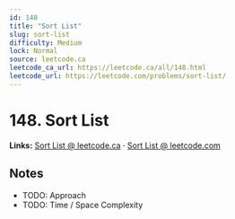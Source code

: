 ```yaml
--- 
id: 148
title: "Sort List"
slug: sort-list
difficulty: Medium
lock: Normal
source: leetcode.ca
leetcode_ca_url: https://leetcode.ca/all/148.html
leetcode_url: https://leetcode.com/problems/sort-list/
---
```


# 148. Sort List

**Links:** [Sort List @ leetcode.ca](https://leetcode.ca/all/148.html) · [Sort List @ leetcode.com](https://leetcode.com/problems/sort-list/)

## Notes
- TODO: Approach
- TODO: Time / Space Complexity

